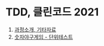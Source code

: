 # TDD, 클린코드 2021

1. [과정소개, 기타자료](https://github.com/kyh1126/TIL/blob/main/lecture/tdd_cleancode_2021/1_%EA%B3%BC%EC%A0%95%EC%86%8C%EA%B0%9C%2C_%EA%B8%B0%ED%83%80%EC%9E%90%EB%A3%8C.md)
2. [숫자야구게임 - 단위테스트](https://github.com/kyh1126/TIL/blob/main/lecture/tdd_cleancode_2021/2_%EC%88%AB%EC%9E%90%EC%95%BC%EA%B5%AC%EA%B2%8C%EC%9E%84-%EB%8B%A8%EC%9C%84%ED%85%8C%EC%8A%A4%ED%8A%B8.md)
